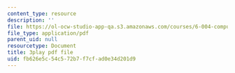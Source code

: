 ```yaml
---
content_type: resource
description: ''
file: https://ol-ocw-studio-app-qa.s3.amazonaws.com/courses/6-004-computation-structures-spring-2017/fb626e5c54c572b7f7cfad0e34d201d9_j35fYO_ASeY.pdf
file_type: application/pdf
parent_uid: null
resourcetype: Document
title: 3play pdf file
uid: fb626e5c-54c5-72b7-f7cf-ad0e34d201d9
---
```


